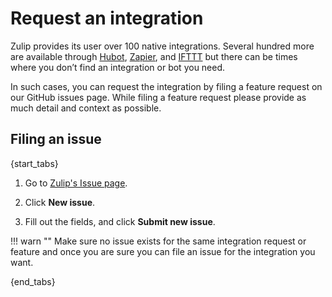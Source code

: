 # Request an integration

Zulip provides its user over 100 native integrations. Several hundred more are
available through [Hubot](https://hubot.github.com/), [Zapier](https://zapier.com/home),
and [IFTTT](https://ifttt.com/) but there can be times where you don’t find an integration
or bot you need.

In such cases, you can request the integration by filing a feature request on our
GitHub issues page. While filing a feature request please provide as much detail
and context as possible.

## Filing an issue

{start_tabs}

1. Go to [Zulip's Issue page](https://github.com/zulip/zulip/issues).

2. Click **New issue**.

3. Fill out the fields, and click **Submit new issue**.

!!! warn ""
    Make sure no issue exists for the same integration request or feature
    and once you are sure you can file an issue for the integration you want.

{end_tabs}
